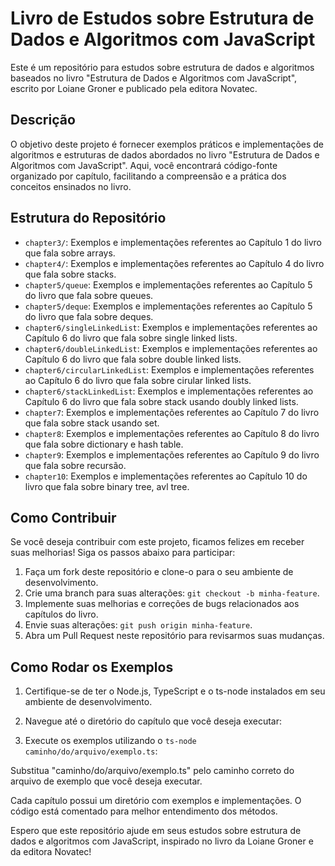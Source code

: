 # Livro de Estudos sobre Estrutura de Dados e Algoritmos com JavaScript

Este é um repositório para estudos sobre estrutura de dados e algoritmos baseados no livro "Estrutura de Dados e Algoritmos com JavaScript", escrito por Loiane Groner e publicado pela editora Novatec.

## Descrição

O objetivo deste projeto é fornecer exemplos práticos e implementações de algoritmos e estruturas de dados abordados no livro "Estrutura de Dados e Algoritmos com JavaScript". Aqui, você encontrará código-fonte organizado por capítulo, facilitando a compreensão e a prática dos conceitos ensinados no livro.

## Estrutura do Repositório

- `chapter3/`: Exemplos e implementações referentes ao Capítulo 1 do livro que fala sobre arrays.
- `chapter4/`: Exemplos e implementações referentes ao Capítulo 4 do livro que fala sobre stacks.
- `chapter5/queue`: Exemplos e implementações referentes ao Capítulo 5 do livro que fala sobre queues.
- `chapter5/deque`: Exemplos e implementações referentes ao Capítulo 5 do livro que fala sobre deques.
- `chapter6/singleLinkedList`: Exemplos e implementações referentes ao Capítulo 6 do livro que fala sobre single linked lists.
- `chapter6/doubleLinkedList`: Exemplos e implementações referentes ao Capítulo 6 do livro que fala sobre double linked lists.
- `chapter6/circularLinkedList`: Exemplos e implementações referentes ao Capítulo 6 do livro que fala sobre cirular linked lists.
- `chapter6/stackLinkedList`: Exemplos e implementações referentes ao Capítulo 6 do livro que fala sobre stack usando doubly linked lists.
- `chapter7`: Exemplos e implementações referentes ao Capítulo 7 do livro que fala sobre stack usando set.
- `chapter8`: Exemplos e implementações referentes ao Capítulo 8 do livro que fala sobre dictionary e hash table.
- `chapter9`: Exemplos e implementações referentes ao Capítulo 9 do livro que fala sobre recursão.
- `chapter10`: Exemplos e implementações referentes ao Capítulo 10 do livro que fala sobre binary tree, avl tree.

## Como Contribuir

Se você deseja contribuir com este projeto, ficamos felizes em receber suas melhorias! Siga os passos abaixo para participar:

1. Faça um fork deste repositório e clone-o para o seu ambiente de desenvolvimento.
2. Crie uma branch para suas alterações: `git checkout -b minha-feature`.
3. Implemente suas melhorias e correções de bugs relacionados aos capítulos do livro.
4. Envie suas alterações: `git push origin minha-feature`.
5. Abra um Pull Request neste repositório para revisarmos suas mudanças.

## Como Rodar os Exemplos

1. Certifique-se de ter o Node.js, TypeScript e o ts-node instalados em seu ambiente de desenvolvimento.

2. Navegue até o diretório do capítulo que você deseja executar:

3. Execute os exemplos utilizando o `ts-node caminho/do/arquivo/exemplo.ts`:

Substitua "caminho/do/arquivo/exemplo.ts" pelo caminho correto do arquivo de exemplo que você deseja executar.


Cada capítulo possui um diretório com exemplos e implementações. O código está comentado para melhor entendimento dos métodos.


Espero que este repositório ajude em seus estudos sobre estrutura de dados e algoritmos com JavaScript, inspirado no livro da Loiane Groner e da editora Novatec!
